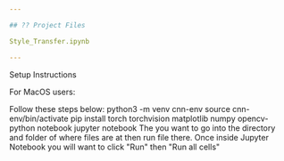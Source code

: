 ```yaml
---

## ?? Project Files

Style_Transfer.ipynb 

---
```


Setup Instructions

For MacOS users:

Follow these steps below: 
python3 -m venv cnn-env
source cnn-env/bin/activate
pip install torch torchvision matplotlib numpy opencv-python notebook
jupyter notebook
The you want to go into the directory and folder of where files are at then run file there.
Once inside Jupyter Notebook you will want to click "Run" then "Run all cells"
